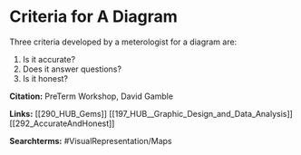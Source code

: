 # Criteria for A Diagram 

Three criteria developed by a meterologist for a diagram are: 

1. Is it accurate? 
2. Does it answer questions?
3. Is it honest? 


**Citation:**
PreTerm Workshop, David Gamble 

**Links:**
[[290_HUB_Gems]]
[[197_HUB__Graphic_Design_and_Data_Analysis]]
[[292_AccurateAndHonest]]

**Searchterms:**
#VisualRepresentation/Maps 





